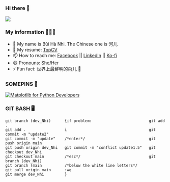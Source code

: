 ### Hi there 👋

<img src='https://i.pinimg.com/originals/89/98/ad/8998adc40112985a8f29cf414925d390.gif'>

### My information 👩🏻‍💻

- 🌸 My name is Bùi Hà Nhi. The Chinese one is 河儿
- 📑 My resume: [TopCV](https://www.topcv.vn/xem-cv/VlcEAVRTDwdXDw0GUgRaCFAFV1IAVVUNAAFWAAa11e)
- 📫 How to reach me: [Facebook](https://facebook.com/bhanih) || [LinkedIn](https://www.linkedin.com/in/h%C3%A0-nhi-b%C3%B9i-5a5b19173/) || [Ko-fi](https://ko-fi.com/buihanhi)
- 😄 Pronouns: She/Her
- ⚡ Fun fact: 世界上最鮮明的荷儿 💐


### SOMEPINS 🌱
[![Matplotlib for Python Developers](https://github-readme-stats.vercel.app/api/pin/?username=jay-proo&repo=MatPlotLib-for-Python-Developers---Advanced)](https://github.com/jay-proo/MatPlotLib-for-Python-Developers---Advanced)


### GIT BASH 🖥️
<!--START_SECTION:waka-->
```text
git branch (dev_Nhi)      {if problem:                         git add .
git add .                 i                                    git commit -m "update2"
git commit -m "update"    /*enter*/                            git push origin main
git push origin dev_Nhi   git commit -m "conflict update1.5"   git checkout dev_Nhi
git checkout main         /*esc*/                              git branch (dev_Nhi)
git branch (main          /*below the white line letters*/
git pull origin main      :wq
git merge dev_Nhi         }
```
<!--END_SECTION:waka-->


